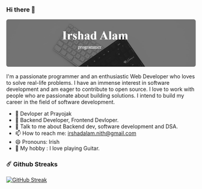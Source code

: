 ### Hi there 👋

![image](https://github.com/irshad-alam-irish/irshad-alam-irish/blob/main/CoverImage%20(1).png)

I'm a passionate programmer and an enthusiastic Web Developer who loves to solve real-life problems. I have an immense interest in software development and am eager to contribute to open source. I love to work with people who are passionate about building solutions. I intend to build my career in the field of software development.

- 🔭 Devloper at Prayojak
- 🌱 Backend Developer, Frontend Devloper.
- 🤝 Talk to me about Backend dev, software development and DSA.
- 📫 How to reach me: irshadalam.nith@gmail.com
- 😄 Pronouns: Irish
- 🎨 My hobby : I love playing Guitar.

 ### ☄️ Github Streaks
[![GitHub Streak](https://streak-stats.demolab.com/?user=irshad-alam-irish)](https://git.io/streak-stats)

